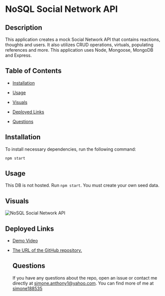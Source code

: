 # NoSQL Social Network API

  ## Description
  This application creates a mock Social Network API that contains reactions, thoughts and users. It also utilizes CRUD operations, virtuals, populating references and more. This application uses Node, Mongoose, MongoDB and Express.

  ## Table of Contents

  * [Installation](#installation)

  * [Usage](#usage)

  * [Visuals](#visuals)

  * [Deployed Links](#deployed-links)

  * [Questions](#questions)


  ## Installation

  To install necessary dependencies, run the following command:

  ```npm start```

  ## Usage

  This DB is not hosted. Run ``` npm start ```. You must create your own seed data.

## Visuals
  ![NoSQL Social Network API](./assets/social-media-api-thumbnail.png)

## Deployed Links

* [Demo Video](https://watch.screencastify.com/v/f7LVUXWYmQbn6hXOrmiu)

* [The URL of the GitHub repository.](https://github.com/simone188535/NoSQL-Social-Network-API)
  ## Questions

  If you have any questions about the repo, open
  an issue or contact me directly at simone.anthony1@yahoo.com. You
  can find more of me at [simone188535](https://github.com/simone188535)
